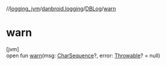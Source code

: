 //[logging_jvm](../../../index.md)/[danbroid.logging](../index.md)/[DBLog](index.md)/[warn](warn.md)

# warn

[jvm]\
open fun [warn](warn.md)(msg: [CharSequence](https://kotlinlang.org/api/latest/jvm/stdlib/kotlin/-char-sequence/index.html)?, error: [Throwable](https://kotlinlang.org/api/latest/jvm/stdlib/kotlin/-throwable/index.html)? = null)
